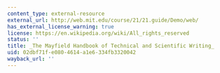 ```yaml
---
content_type: external-resource
external_url: http://web.mit.edu/course/21/21.guide/Demo/web/
has_external_license_warning: true
license: https://en.wikipedia.org/wiki/All_rights_reserved
status: ''
title: _The Mayfield Handbook of Technical and Scientific Writing_
uid: 02dbf71f-e080-4614-a1e6-334fb3320042
wayback_url: ''
---
```

